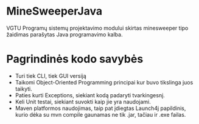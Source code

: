 # MineSweeperJava
VGTU Programų sistemų projektavimo modului skirtas minesweeper tipo žaidimas parašytas Java programavimo kalba.
# Pagrindinės kodo savybės
  - Turi tiek CLI, tiek GUI versiją
  - Taikomi Object-Oriented Programming principai kur buvo tikslinga juos taikyti.
  - Paties kurti Exceptions, siekiant kodą padaryti tvarkingesnį.
  - Keli Unit testai, siekiant suvokti kaip jie yra naudojami.
  - Maven platformos naudojimas, taip pat įdiegtas Launch4j papildinis, kurio dėka su mvn compile gaunamas ne tik .jar, tačiau ir .exe failas.